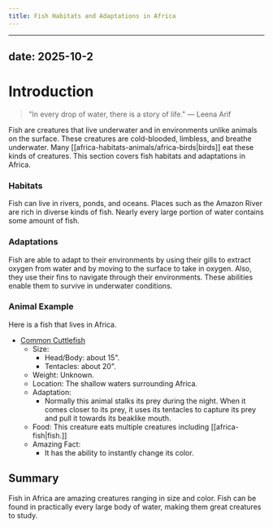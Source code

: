 ```yaml
---
title: Fish Habitats and Adaptations in Africa
---
```

---
date: 2025-10-2
---
# Introduction

>"In every drop of water, there is a story of life."
>— Leena Arif

Fish are creatures that live underwater and in environments unlike animals on the surface. These creatures are cold-blooded, limbless, and breathe underwater. Many [[africa-habitats-animals/africa-birds|birds]] eat these kinds of creatures. This section covers fish habitats and adaptations in Africa.
### Habitats

Fish can live in rivers, ponds, and oceans. Places such as the Amazon River are rich in diverse kinds of fish. Nearly every large portion of water contains some amount of fish.
### Adaptations

Fish are able to adapt to their environments by using their gills to extract oxygen from water and by moving to the surface to take in oxygen. Also, they use their fins to navigate through their environments. These abilities enable them to survive in underwater conditions.
### Animal Example

Here is a fish that lives in Africa.

- [Common Cuttlefish](https://tse1.mm.bing.net/th/id/OIP.XtDuwMwoONBKBPdSN-vcOwAAAA?cb=12&rs=1&pid=ImgDetMain&o=7&rm=3)
	- Size: 
		- Head/Body: about 15".
		- Tentacles: about 20".
	- Weight: Unknown.
	- Location: The shallow waters surrounding Africa.
	- Adaptation:
		- Normally this animal stalks its prey during the night. When it comes closer to its prey, it uses its tentacles to capture its prey and pull it towards its beaklike mouth.
	- Food: This creature eats multiple creatures including [[africa-fish|fish.]]
	- Amazing Fact: 
		- It has the ability to instantly change its color.
## Summary

Fish in Africa are amazing creatures ranging in size and color. Fish can be found in practically every large body of water, making them great creatures to study.